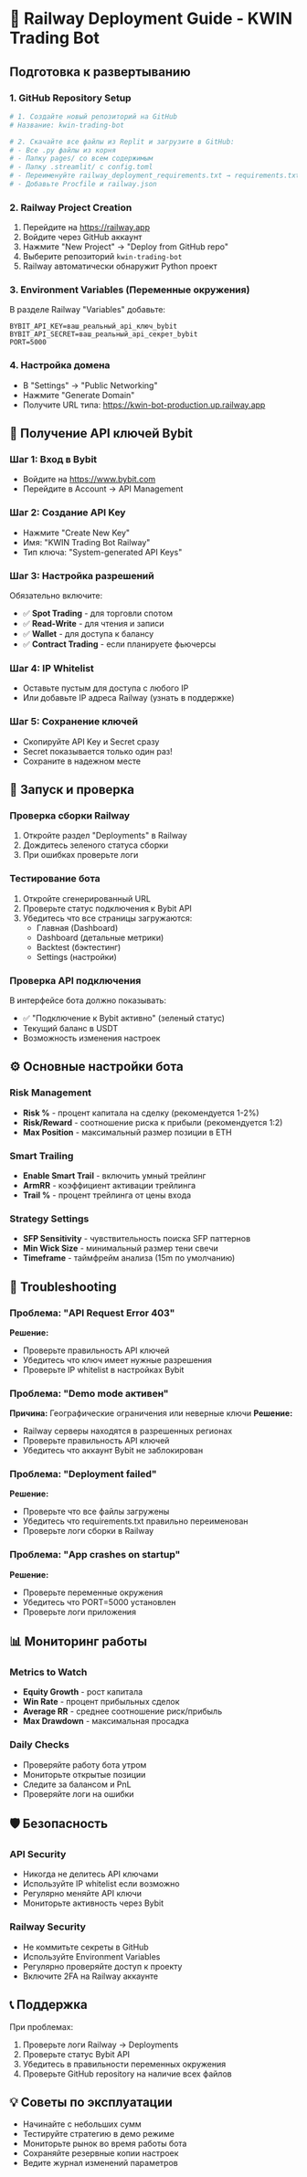 # 🚂 Railway Deployment Guide - KWIN Trading Bot

## Подготовка к развертыванию

### 1. GitHub Repository Setup
```bash
# 1. Создайте новый репозиторий на GitHub
# Название: kwin-trading-bot

# 2. Скачайте все файлы из Replit и загрузите в GitHub:
# - Все .py файлы из корня
# - Папку pages/ со всем содержимым  
# - Папку .streamlit/ с config.toml
# - Переименуйте railway_deployment_requirements.txt → requirements.txt
# - Добавьте Procfile и railway.json
```

### 2. Railway Project Creation
1. Перейдите на https://railway.app
2. Войдите через GitHub аккаунт
3. Нажмите "New Project" → "Deploy from GitHub repo"
4. Выберите репозиторий `kwin-trading-bot`
5. Railway автоматически обнаружит Python проект

### 3. Environment Variables (Переменные окружения)
В разделе Railway "Variables" добавьте:
```
BYBIT_API_KEY=ваш_реальный_api_ключ_bybit
BYBIT_API_SECRET=ваш_реальный_api_секрет_bybit  
PORT=5000
```

### 4. Настройка домена
- В "Settings" → "Public Networking" 
- Нажмите "Generate Domain"
- Получите URL типа: https://kwin-bot-production.up.railway.app

## 🔑 Получение API ключей Bybit

### Шаг 1: Вход в Bybit
- Войдите на https://www.bybit.com
- Перейдите в Account → API Management

### Шаг 2: Создание API Key
- Нажмите "Create New Key"
- Имя: "KWIN Trading Bot Railway"
- Тип ключа: "System-generated API Keys"

### Шаг 3: Настройка разрешений
Обязательно включите:
- ✅ **Spot Trading** - для торговли спотом
- ✅ **Read-Write** - для чтения и записи
- ✅ **Wallet** - для доступа к балансу
- ✅ **Contract Trading** - если планируете фьючерсы

### Шаг 4: IP Whitelist  
- Оставьте пустым для доступа с любого IP
- Или добавьте IP адреса Railway (узнать в поддержке)

### Шаг 5: Сохранение ключей
- Скопируйте API Key и Secret сразу
- Secret показывается только один раз!
- Сохраните в надежном месте

## 🚀 Запуск и проверка

### Проверка сборки Railway
1. Откройте раздел "Deployments" в Railway
2. Дождитесь зеленого статуса сборки
3. При ошибках проверьте логи

### Тестирование бота
1. Откройте сгенерированный URL
2. Проверьте статус подключения к Bybit API
3. Убедитесь что все страницы загружаются:
   - Главная (Dashboard)
   - Dashboard (детальные метрики) 
   - Backtest (бэктестинг)
   - Settings (настройки)

### Проверка API подключения
В интерфейсе бота должно показывать:
- ✅ "Подключение к Bybit активно" (зеленый статус)
- Текущий баланс в USDT
- Возможность изменения настроек

## ⚙️ Основные настройки бота

### Risk Management
- **Risk %** - процент капитала на сделку (рекомендуется 1-2%)
- **Risk/Reward** - соотношение риска к прибыли (рекомендуется 1:2)
- **Max Position** - максимальный размер позиции в ETH

### Smart Trailing
- **Enable Smart Trail** - включить умный трейлинг
- **ArmRR** - коэффициент активации трейлинга
- **Trail %** - процент трейлинга от цены входа

### Strategy Settings  
- **SFP Sensitivity** - чувствительность поиска SFP паттернов
- **Min Wick Size** - минимальный размер тени свечи
- **Timeframe** - таймфрейм анализа (15m по умолчанию)

## 🔧 Troubleshooting

### Проблема: "API Request Error 403"
**Решение:**
- Проверьте правильность API ключей
- Убедитесь что ключ имеет нужные разрешения
- Проверьте IP whitelist в настройках Bybit

### Проблема: "Demo mode активен"
**Причина:** Географические ограничения или неверные ключи
**Решение:**
- Railway серверы находятся в разрешенных регионах
- Проверьте правильность API ключей
- Убедитесь что аккаунт Bybit не заблокирован

### Проблема: "Deployment failed"
**Решение:**
- Проверьте что все файлы загружены
- Убедитесь что requirements.txt правильно переименован
- Проверьте логи сборки в Railway

### Проблема: "App crashes on startup"
**Решение:**
- Проверьте переменные окружения
- Убедитесь что PORT=5000 установлен
- Проверьте логи приложения

## 📊 Мониторинг работы

### Metrics to Watch
- **Equity Growth** - рост капитала
- **Win Rate** - процент прибыльных сделок  
- **Average RR** - среднее соотношение риск/прибыль
- **Max Drawdown** - максимальная просадка

### Daily Checks
- Проверяйте работу бота утром
- Мониторьте открытые позиции
- Следите за балансом и PnL
- Проверяйте логи на ошибки

## 🛡️ Безопасность

### API Security
- Никогда не делитесь API ключами
- Используйте IP whitelist если возможно
- Регулярно меняйте API ключи
- Мониторьте активность через Bybit

### Railway Security  
- Не коммитьте секреты в GitHub
- Используйте Environment Variables
- Регулярно проверяйте доступ к проекту
- Включите 2FA на Railway аккаунте

## 📞 Поддержка

При проблемах:
1. Проверьте логи Railway → Deployments
2. Проверьте статус Bybit API  
3. Убедитесь в правильности переменных окружения
4. Проверьте GitHub repository на наличие всех файлов

## 💡 Советы по эксплуатации

- Начинайте с небольших сумм
- Тестируйте стратегию в демо режиме
- Мониторьте рынок во время работы бота
- Сохраняйте резервные копии настроек
- Ведите журнал изменений параметров